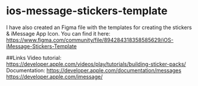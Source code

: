 # ios-message-stickers-template


I have also created an Figma file with the templates for creating the stickers & iMessage App Icon.
You can find it here: https://www.figma.com/community/file/894284318358585629/iOS-iMessage-Stickers-Template


##Links
Video tutorial: https://developer.apple.com/videos/play/tutorials/building-sticker-packs/
Documentation: https://developer.apple.com/documentation/messages
https://developer.apple.com/imessage/
